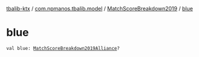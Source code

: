 [tbalib-ktx](../../index.md) / [com.npmanos.tbalib.model](../index.md) / [MatchScoreBreakdown2019](index.md) / [blue](./blue.md)

# blue

`val blue: `[`MatchScoreBreakdown2019Alliance`](../-match-score-breakdown2019-alliance/index.md)`?`